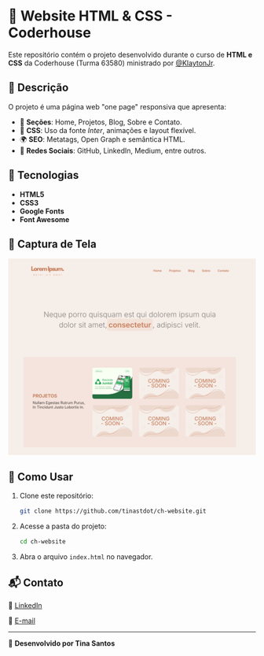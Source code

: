 # 🌸 Website HTML & CSS - Coderhouse

Este repositório contém o projeto desenvolvido durante o curso de **HTML e CSS** da Coderhouse (Turma 63580) ministrado por [@KlaytonJr](https://github.com/KlaytonJr).

## 📄 Descrição
O projeto é uma página web "one page" responsiva que apresenta:

- 📌 **Seções**: Home, Projetos, Blog, Sobre e Contato.
- 🎨 **CSS**: Uso da fonte *Inter*, animações e layout flexível.
- 🌍 **SEO**: Metatags, Open Graph e semântica HTML.
- 🔗 **Redes Sociais**: GitHub, LinkedIn, Medium, entre outros.

## 🚀 Tecnologias
- **HTML5**
- **CSS3**
- **Google Fonts**
- **Font Awesome**

## 📸 Captura de Tela
![Preview do Projeto](assets/website-print.png)

## 🎯 Como Usar
1. Clone este repositório:
   ```sh
   git clone https://github.com/tinastdot/ch-website.git
   ```
2. Acesse a pasta do projeto:
   ```sh
   cd ch-website
   ```
3. Abra o arquivo `index.html` no navegador.

## 📬 Contato
🔗 [LinkedIn](https://www.linkedin.com/in/tina-s-santos)

📧 [E-mail](mailto:tinast.wrk@gmail.com)

---
🐼 **Desenvolvido por Tina Santos**

